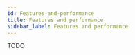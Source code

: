 ```yaml
---
id: Features-and-performance
title: Features and performance
sidebar_label: Features and performance
---
```


TODO